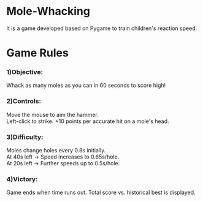 # Mole-Whacking
It is a game developed based on Pygame to train children's reaction speed.
# Game Rules
### 1)Objective: 
 Whack as many moles as you can in 60 seconds to score high!
### 2)Controls:
 Move the mouse to aim the hammer.                                                                                                                                               
 Left-click to strike. +10 points per accurate hit on a mole's head.
### 3)Difficulty:
 Moles change holes every 0.8s initially.                                                                                                                                        
 At 40s left → Speed increases to 0.65s/hole.                                                                                                                                    
 At 20s left → Further speeds up to 0.5s/hole.                                                                                                                                  
### 4)Victory:
 Game ends when time runs out. Total score vs. historical best is displayed.
